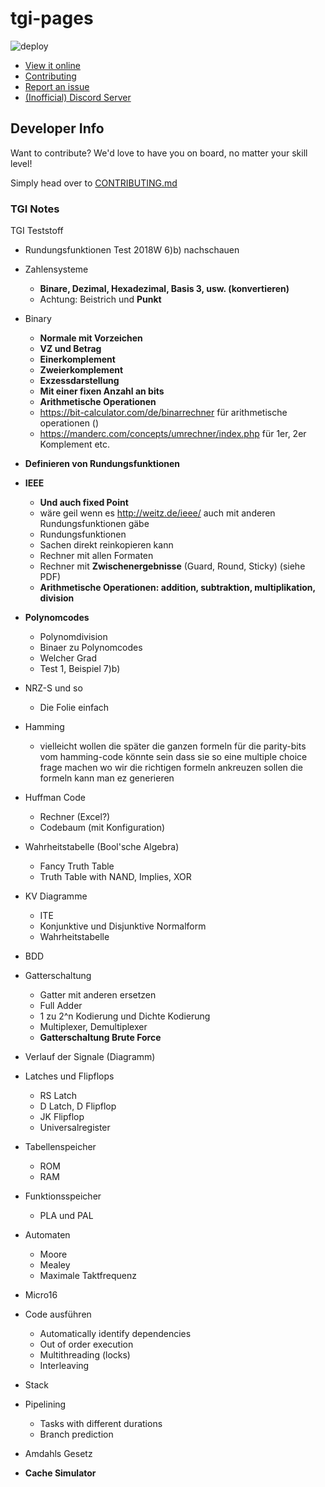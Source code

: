 # tgi-pages

<!--Stefan, Krauti, Yousif, Moritz, Møxwell, eSportSuBZero, Daniel, Philippe, Sueszli-->

![deploy](https://github.com/tuwien2020/tgi-pages/actions/workflows/deploy.yml/badge.svg)

- [View it online](https://tuwien2020.github.io/tgi-pages/#/)
- [Contributing](./CONTRIBUTING.md)
- [Report an issue](https://github.com/tuwien2020/tgi-pages/issues)
- [(Inofficial) Discord Server](https://discord.gg/bmChQgsagS)

## Developer Info

Want to contribute? We'd love to have you on board, no matter your skill level!

Simply head over to [CONTRIBUTING.md](./CONTRIBUTING.md)

### TGI Notes

TGI Teststoff

- Rundungsfunktionen Test 2018W 6)b) nachschauen
- Zahlensysteme
  - **Binare, Dezimal, Hexadezimal, Basis 3, usw. (konvertieren)**
  - Achtung: Beistrich und **Punkt**
- Binary
  - **Normale mit Vorzeichen**
  - **VZ und Betrag**
  - **Einerkomplement**
  - **Zweierkomplement**
  - **Exzessdarstellung**
  - **Mit einer fixen Anzahl an bits**
  - **Arithmetische Operationen**
  - https://bit-calculator.com/de/binarrechner für arithmetische operationen ()
  - https://manderc.com/concepts/umrechner/index.php für 1er, 2er Komplement etc.
- **Definieren von Rundungsfunktionen**
- **IEEE**
  - **Und auch fixed Point**
  - wäre geil wenn es http://weitz.de/ieee/ auch mit anderen Rundungsfunktionen gäbe
  - Rundungsfunktionen
  - Sachen direkt reinkopieren kann
  - Rechner mit allen Formaten
  - Rechner mit **Zwischenergebnisse** (Guard, Round, Sticky) (siehe PDF)
  - **Arithmetische Operationen: addition, subtraktion, multiplikation, division**
- **Polynomcodes**
  - Polynomdivision
  - Binaer zu Polynomcodes
  - Welcher Grad
  - Test 1, Beispiel 7)b)
- NRZ-S und so
  - Die Folie einfach
- Hamming
  - vielleicht wollen die später die ganzen formeln für die parity-bits vom hamming-code
    könnte sein dass sie so eine multiple choice frage machen wo wir die richtigen formeln ankreuzen sollen
    die formeln kann man ez generieren
- Huffman Code
  - Rechner (Excel?)
  - Codebaum (mit Konfiguration)
- Wahrheitstabelle (Bool'sche Algebra)
  - Fancy Truth Table
  - Truth Table with NAND, Implies, XOR
- KV Diagramme
  - ITE
  - Konjunktive und Disjunktive Normalform
  - Wahrheitstabelle
- BDD
- Gatterschaltung
  - Gatter mit anderen ersetzen
  - Full Adder
  - 1 zu 2^n Kodierung und Dichte Kodierung
  - Multiplexer, Demultiplexer
  - **Gatterschaltung Brute Force**
- Verlauf der Signale (Diagramm)
- Latches und Flipflops
  - RS Latch
  - D Latch, D Flipflop
  - JK Flipflop
  - Universalregister
- Tabellenspeicher
  - ROM
  - RAM
- Funktionsspeicher
  - PLA und PAL
- Automaten
  - Moore
  - Mealey
  - Maximale Taktfrequenz
- Micro16

- Code ausführen
  - Automatically identify dependencies
  - Out of order execution
  - Multithreading (locks)
  - Interleaving
- Stack
- Pipelining
  - Tasks with different durations
  - Branch prediction
- Amdahls Gesetz
- **Cache Simulator**
